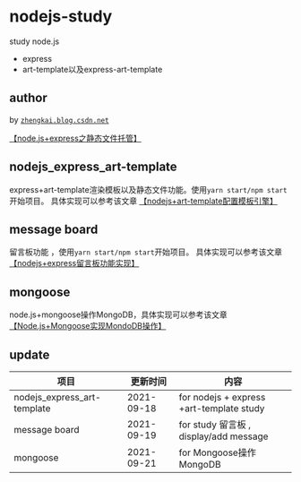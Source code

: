 # nodejs-study
study node.js
- express
- art-template以及express-art-template

author
----
by [`zhengkai.blog.csdn.net`](https://zhengkai.blog.csdn.net)


[【node.js+express之静态文件托管】](https://zhengkai.blog.csdn.net/article/details/120379741)

nodejs_express_art-template
----
express+art-template渲染模板以及静态文件功能。使用`yarn start/npm start`开始项目。 具体实现可以参考该文章 [【nodejs+art-template配置模板引擎】](https://zhengkai.blog.csdn.net/article/details/120378487)

message board 
----
留言板功能 ，使用`yarn start/npm start`开始项目。 具体实现可以参考该文章 [【nodejs+express留言板功能实现】](https://zhengkai.blog.csdn.net/article/details/120380820)

mongoose
----
node.js+mongoose操作MongoDB，具体实现可以参考该文章[【Node.js+Mongoose实现MondoDB操作】](https://blog.csdn.net/moshowgame/article/details/120385968)

update
----

项目     | 更新时间 | 内容
-------- | ----- | -----
nodejs_express_art-template| 2021-09-18|for nodejs + express +art-template study 
message board | 2021-09-19 |for study 留言板 , display/add message 
mongoose | 2021-09-21 |for Mongoose操作MongoDB